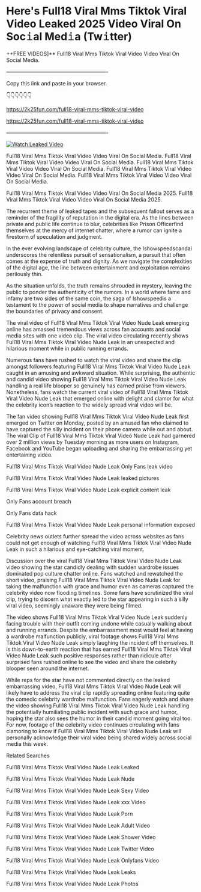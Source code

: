 # Here's Full18 Viral Mms Tiktok Viral Video Leaked 2025 Video Viral On Soc𝚒al Med𝚒a (Tw𝚒tter)

++FREE VIDEOS]** Full18 Viral Mms Tiktok Viral Video Video Viral On Social Media.

———————————————————-

Copy this link and paste in your browser.

👇👇👇👇👇👇

https://2k25fun.com/full18-viral-mms-tiktok-viral-video

https://2k25fun.com/full18-viral-mms-tiktok-viral-video

———————————————————-

[![Watch Leaked Video](https://miro.medium.com/v2/resize:fit:828/format:webp/1*cilzJN44JGOrTw9NJCrNHA.gif "Watch Leaked Video")](https://2k25fun.com/full18-viral-mms-tiktok-viral-video)

Full18 Viral Mms Tiktok Viral Video Video Viral On Social Media. Full18 Viral Mms Tiktok Viral Video Video Viral On Social Media. Full18 Viral Mms Tiktok Viral Video Video Viral On Social Media. Full18 Viral Mms Tiktok Viral Video Video Viral On Social Media. Full18 Viral Mms Tiktok Viral Video Video Viral On Social Media.

Full18 Viral Mms Tiktok Viral Video Video Viral On Social Media 2025. Full18 Viral Mms Tiktok Viral Video Video Viral On Social Media 2025.

The recurrent theme of leaked tapes and the subsequent fallout serves as a reminder of the fragility of reputation in the digital era. As the lines between private and public life continue to blur, celebrities like Prison Officerfind themselves at the mercy of internet chatter, where a rumor can ignite a firestorm of speculation and judgment.

In the ever evolving landscape of celebrity culture, the Ishowspeedscandal underscores the relentless pursuit of sensationalism, a pursuit that often comes at the expense of truth and dignity. As we navigate the complexities of the digital age, the line between entertainment and exploitation remains perilously thin.

As the situation unfolds, the truth remains shrouded in mystery, leaving the public to ponder the authenticity of the rumors. In a world where fame and infamy are two sides of the same coin, the saga of Ishowspeedis a testament to the power of social media to shape narratives and challenge the boundaries of privacy and consent.

The viral video of Full18 Viral Mms Tiktok Viral Video Nude Leak emerging online has amassed tremendous views across fan accounts and social media sites with one video clip. The viral video circulating recently shows Full18 Viral Mms Tiktok Viral Video Nude Leak in an unexpected and hilarious moment while in public running errands.

Numerous fans have rushed to watch the viral video and share the clip amongst followers featuring Full18 Viral Mms Tiktok Viral Video Nude Leak caught in an amusing and awkward situation. While surprising, the authentic and candid video showing Full18 Viral Mms Tiktok Viral Video Nude Leak handling a real life blooper so genuinely has earned praise from viewers. Nonetheless, fans watch the current viral video of Full18 Viral Mms Tiktok Viral Video Nude Leak that emerged online with delight and clamor for what the celebrity icon’s reaction to the widely spread viral video will be.

The fan video showing Full18 Viral Mms Tiktok Viral Video Nude Leak first emerged on Twitter on Monday, posted by an amused fan who claimed to have captured the silly incident on their phone camera while out and about. The viral Clip of Full18 Viral Mms Tiktok Viral Video Nude Leak had garnered over 2 million views by Tuesday morning as more users on Instagram, Facebook and YouTube began uploading and sharing the embarrassing yet entertaining video.

Full18 Viral Mms Tiktok Viral Video Nude Leak Only Fans leak video

Full18 Viral Mms Tiktok Viral Video Nude Leak leaked pictures

Full18 Viral Mms Tiktok Viral Video Nude Leak explicit content leak

Only Fans account breach

Only Fans data hack

Full18 Viral Mms Tiktok Viral Video Nude Leak personal information exposed

Celebrity news outlets further spread the video across websites as fans could not get enough of watching Full18 Viral Mms Tiktok Viral Video Nude Leak in such a hilarious and eye-catching viral moment.

Discussion over the viral Full18 Viral Mms Tiktok Viral Video Nude Leak video showing the star candidly dealing with sudden wardrobe issues dominated pop culture chatter online. Fans watched and rewatched the short video, praising Full18 Viral Mms Tiktok Viral Video Nude Leak for taking the malfunction with grace and humor even as cameras captured the celebrity video now flooding timelines. Some fans have scrutinized the viral clip, trying to discern what exactly led to the star appearing in such a silly viral video, seemingly unaware they were being filmed.

The video shows Full18 Viral Mms Tiktok Viral Video Nude Leak suddenly facing trouble with their outfit coming undone while casually walking about and running errands. Despite the embarrassment most would feel at having a wardrobe malfunction publicly, viral footage shows Full18 Viral Mms Tiktok Viral Video Nude Leak simply laughing the incident off themselves. It is this down-to-earth reaction that has earned Full18 Viral Mms Tiktok Viral Video Nude Leak such positive responses rather than ridicule after surprised fans rushed online to see the video and share the celebrity blooper seen around the internet.

While reps for the star have not commented directly on the leaked embarrassing video, Full18 Viral Mms Tiktok Viral Video Nude Leak will likely have to address the viral clip rapidly spreading online featuring quite the comedic celebrity wardrobe malfunction. Fans eagerly watch and share the video showing Full18 Viral Mms Tiktok Viral Video Nude Leak handling the potentially humiliating public incident with such grace and humor, hoping the star also sees the humor in their candid moment going viral too. For now, footage of the celebrity video continues circulating with fans clamoring to know if Full18 Viral Mms Tiktok Viral Video Nude Leak will personally acknowledge their viral video being shared widely across social media this week.

Related Searches

Full18 Viral Mms Tiktok Viral Video Nude Leak Leaked

Full18 Viral Mms Tiktok Viral Video Nude Leak Nude

Full18 Viral Mms Tiktok Viral Video Nude Leak Sexy Video

Full18 Viral Mms Tiktok Viral Video Nude Leak xxx Video

Full18 Viral Mms Tiktok Viral Video Nude Leak Porn

Full18 Viral Mms Tiktok Viral Video Nude Leak Adult Video

Full18 Viral Mms Tiktok Viral Video Nude Leak Shower Video

Full18 Viral Mms Tiktok Viral Video Nude Leak Twitter Video

Full18 Viral Mms Tiktok Viral Video Nude Leak Onlyfans Video

Full18 Viral Mms Tiktok Viral Video Nude Leak Leaks

Full18 Viral Mms Tiktok Viral Video Nude Leak Photos